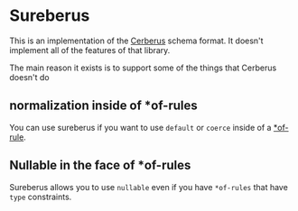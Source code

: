 # Sureberus

This is an implementation of the [Cerberus](https://github.com/pyeve/cerberus/)
schema format. It doesn't implement all of the features of that library.

The main reason it exists is to support some of the things that Cerberus doesn't
do

## normalization inside of *of-rules

You can use sureberus if you want to use `default` or `coerce` inside of a
[*of-rule](http://docs.python-cerberus.org/en/stable/validation-rules.html#of-rules).

## Nullable in the face of *of-rules

Sureberus allows you to use `nullable` even if you have `*of-rules` that have
`type` constraints.
